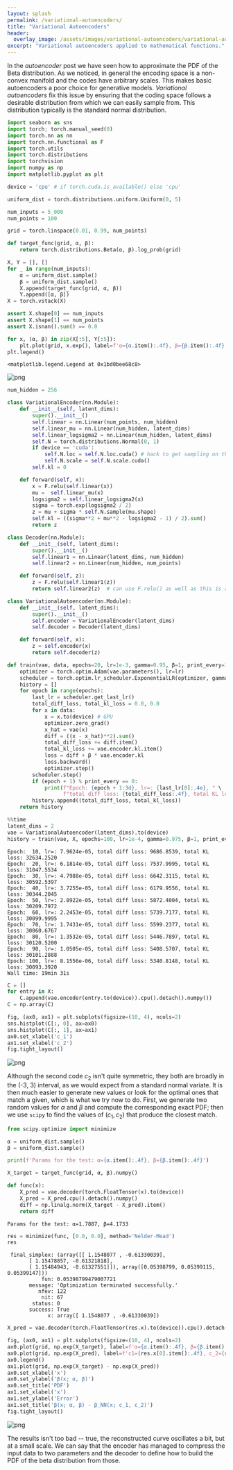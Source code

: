 ```yaml
---
layout: splash
permalink: /variational-autoencoders/
title: "Variational Autoencoders"
header:
  overlay_image: /assets/images/variational-autoencoders/variational-autoencoders-splash.png
excerpt: "Variational autoencoders applied to mathematical functions."
---
```


In the *autoencoder* post we have seen how to approximate the PDF of the Beta distribution. As we noticed, in general the encoding space is a non-convex manifold and the codes have arbitrary scales. This makes basic autoencoders a poor choice for generative models. *Variational autoencoders* fix this issue by ensuring that the coding space follows a desirable distribution from which we can easily sample from. This distribution typically is the standard normal distribution.


```python
import seaborn as sns
import torch; torch.manual_seed(0)
import torch.nn as nn
import torch.nn.functional as F
import torch.utils
import torch.distributions
import torchvision
import numpy as np
import matplotlib.pyplot as plt
```


```python
device = 'cpu' # if torch.cuda.is_available() else 'cpu'
```


```python
uniform_dist = torch.distributions.uniform.Uniform(0, 5)
```


```python
num_inputs = 5_000
num_points = 100
```


```python
grid = torch.linspace(0.01, 0.99, num_points)
```


```python
def target_func(grid, α, β):
    return torch.distributions.Beta(α, β).log_prob(grid)
```


```python
X, Y = [], []
for _ in range(num_inputs):
    α = uniform_dist.sample()
    β = uniform_dist.sample()
    X.append(target_func(grid, α, β))
    Y.append([α, β])
X = torch.vstack(X)

assert X.shape[0] == num_inputs
assert X.shape[1] == num_points
assert X.isnan().sum() == 0.0
```


```python
for x, (α, β) in zip(X[:5], Y[:5]):
    plt.plot(grid, x.exp(), label=f'α={α.item():.4f}, β={β.item():.4f}')
plt.legend()
```




    <matplotlib.legend.Legend at 0x1bd0bee68c8>




    
![png](/assets/images/variational-autoencoders/variational-autoencoders-1.png)
    



```python
num_hidden = 256
```


```python
class VariationalEncoder(nn.Module):
    def __init__(self, latent_dims):
        super().__init__()
        self.linear = nn.Linear(num_points, num_hidden)
        self.linear_mu = nn.Linear(num_hidden, latent_dims)
        self.linear_logsigma2 = nn.Linear(num_hidden, latent_dims)
        self.N = torch.distributions.Normal(0, 1)
        if device == 'cuda':
            self.N.loc = self.N.loc.cuda() # hack to get sampling on the GPU
            self.N.scale = self.N.scale.cuda()
        self.kl = 0

    def forward(self, x):
        x = F.relu(self.linear(x))
        mu =  self.linear_mu(x)
        logsigma2 = self.linear_logsigma2(x)
        sigma = torch.exp(logsigma2 / 2)
        z = mu + sigma * self.N.sample(mu.shape)
        self.kl = ((sigma**2 + mu**2 - logsigma2 - 1) / 2).sum()
        return z
```


```python
class Decoder(nn.Module):
    def __init__(self, latent_dims):
        super().__init__()
        self.linear1 = nn.Linear(latent_dims, num_hidden)
        self.linear2 = nn.Linear(num_hidden, num_points)

    def forward(self, z):
        z = F.relu(self.linear1(z))
        return self.linear2(z)  # can use F.relu() as well as this is a CDF
```


```python
class VariationalAutoencoder(nn.Module):
    def __init__(self, latent_dims):
        super().__init__()
        self.encoder = VariationalEncoder(latent_dims)
        self.decoder = Decoder(latent_dims)

    def forward(self, x):
        z = self.encoder(x)
        return self.decoder(z)
```


```python
def train(vae, data, epochs=20, lr=1e-3, gamma=0.95, β=1, print_every=1):
    optimizer = torch.optim.Adam(vae.parameters(), lr=lr)
    scheduler = torch.optim.lr_scheduler.ExponentialLR(optimizer, gamma=gamma)
    history = []
    for epoch in range(epochs):
        last_lr = scheduler.get_last_lr()
        total_diff_loss, total_kl_loss = 0.0, 0.0
        for x in data:
            x = x.to(device) # GPU
            optimizer.zero_grad()
            x_hat = vae(x)
            diff = ((x - x_hat)**2).sum()
            total_diff_loss += diff.item()
            total_kl_loss += vae.encoder.kl.item()
            loss = diff + β * vae.encoder.kl
            loss.backward()
            optimizer.step()
        scheduler.step()
        if (epoch + 1) % print_every == 0:
            print(f"Epoch: {epoch + 1:3d}, lr=: {last_lr[0]:.4e}, " \
                  f"total diff loss: {total_diff_loss:.4f}, total KL loss: {total_kl_loss:.4f}")
        history.append((total_diff_loss, total_kl_loss))
    return history
```


```python
%%time
latent_dims = 2
vae = VariationalAutoencoder(latent_dims).to(device)
history = train(vae, X, epochs=100, lr=1e-4, gamma=0.975, β=1, print_every=10)
```

    Epoch:  10, lr=: 7.9624e-05, total diff loss: 9686.8539, total KL loss: 32634.2520
    Epoch:  20, lr=: 6.1814e-05, total diff loss: 7537.9995, total KL loss: 31047.5534
    Epoch:  30, lr=: 4.7988e-05, total diff loss: 6642.3115, total KL loss: 30592.5397
    Epoch:  40, lr=: 3.7255e-05, total diff loss: 6179.9556, total KL loss: 30344.2045
    Epoch:  50, lr=: 2.8922e-05, total diff loss: 5872.4004, total KL loss: 30209.7972
    Epoch:  60, lr=: 2.2453e-05, total diff loss: 5739.7177, total KL loss: 30099.9995
    Epoch:  70, lr=: 1.7431e-05, total diff loss: 5599.2377, total KL loss: 30060.6767
    Epoch:  80, lr=: 1.3532e-05, total diff loss: 5446.7897, total KL loss: 30120.5200
    Epoch:  90, lr=: 1.0505e-05, total diff loss: 5408.5707, total KL loss: 30101.2888
    Epoch: 100, lr=: 8.1556e-06, total diff loss: 5340.8148, total KL loss: 30093.3920
    Wall time: 19min 31s
    


```python
C = []
for entry in X:
    C.append(vae.encoder(entry.to(device)).cpu().detach().numpy())
C = np.array(C)
```


```python
fig, (ax0, ax1) = plt.subplots(figsize=(10, 4), ncols=2)
sns.histplot(C[:, 0], ax=ax0)
sns.histplot(C[:, 1], ax=ax1)
ax0.set_xlabel('c_1')
ax1.set_xlabel('c_2')
fig.tight_layout()
```


    
![png](/assets/images/variational-autoencoders/variational-autoencoders-2.png)
    


Although the second code $c_2$ isn't quite symmetric, they both are broadly in the (-3, 3) interval, as we would expect from a standard normal variate. It is then much easier to generate new values or look for the optimal ones that match a given, which is what we try now to do. First, we generate two random values for $\alpha$ and $\beta$ and compute the corresponding exact PDF; then we use `scipy` to find the values of $(c_1, c_2)$ that produce the closest match.


```python
from scipy.optimize import minimize
```


```python
α = uniform_dist.sample()
β = uniform_dist.sample()

print(f'Params for the test: α={α.item():.4f}, β={β.item():.4f}')

X_target = target_func(grid, α, β).numpy()

def func(x):
    X_pred = vae.decoder(torch.FloatTensor(x).to(device))
    X_pred = X_pred.cpu().detach().numpy()
    diff = np.linalg.norm(X_target - X_pred).item()
    return diff
```

    Params for the test: α=1.7887, β=4.1733
    


```python
res = minimize(func, [0.0, 0.0], method='Nelder-Mead')
res
```




     final_simplex: (array([[ 1.1548077 , -0.61330039],
           [ 1.15478857, -0.61321818],
           [ 1.15484943, -0.61327551]]), array([0.05398799, 0.05399115, 0.05399147]))
               fun: 0.05398799479007721
           message: 'Optimization terminated successfully.'
              nfev: 122
               nit: 67
            status: 0
           success: True
                 x: array([ 1.1548077 , -0.61330039])




```python
X_pred = vae.decoder(torch.FloatTensor(res.x).to(device)).cpu().detach().numpy()
```


```python
fig, (ax0, ax1) = plt.subplots(figsize=(10, 4), ncols=2)
ax0.plot(grid, np.exp(X_target), label=f'α={α.item():.4f}, β={β.item():.4f}')
ax0.plot(grid, np.exp(X_pred), label=f'c1={res.x[0].item():.4f}, c_2={res.x[1].item():.4f}')
ax0.legend()
ax1.plot(grid, np.exp(X_target) - np.exp(X_pred))
ax0.set_xlabel('x')
ax0.set_ylabel('β(x; α, β)')
ax0.set_title('PDF')
ax1.set_xlabel('x')
ax1.set_ylabel('Error')
ax1.set_title('β(x; α, β) - β_NN(x; c_1, c_2)')
fig.tight_layout()
```


    
![png](/assets/images/variational-autoencoders/variational-autoencoders-3.png)
    


The results isn't too bad -- true, the reconstructed curve oscillates a bit, but at a small scale. We can say that the encoder has managed to compress the input data to two parameters and the decoder to define how to build the PDF of the beta distribution from those.
